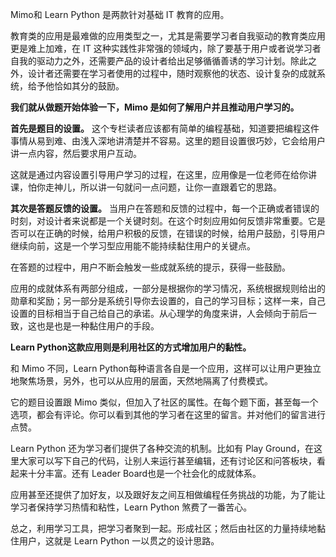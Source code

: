 Mimo和 Learn Python 是两款针对基础 IT 教育的应用。

教育类的应用是最难做的应用类型之一，尤其是需要学习者自我驱动的教育类应用更是难上加难，在 IT 这种实践性非常强的领域内，除了要基于用户或者说学习者自我的驱动力之外，还需要产品的设计者给出足够循循善诱的学习计划。除此之外，设计者还需要在学习者使用的过程中，随时观察他的状态、设计复杂的成就系统，给予他恰如其分的鼓励。

**我们就从做题开始体验一下，Mimo 是如何了解用户并且推动用户学习的。**

**首先是题目的设置。** 这个专栏读者应该都有简单的编程基础，知道要把编程这件事情从易到难、由浅入深地讲清楚并不容易。这里的题目设置很巧妙，它会给用户讲一点内容，然后要求用户互动。

这就是通过内容设置引导用户学习的过程，在这里，应用像是一位老师在给你讲课，怕你走神儿，所以讲一句就问一点问题，让你一直跟着它的思路。

**其次是答题反馈的设置。** 当用户在答题和反馈的过程中，每一个正确或者错误的时刻，对设计者来说都是一个关键时刻。在这个时刻应用如何反馈非常重要。它是否可以在正确的时候，给用户积极的反馈，在错误的时候，给用户鼓励，引导用户继续向前，这是一个学习型应用能不能持续黏住用户的关键点。

在答题的过程中，用户不断会触发一些成就系统的提示，获得一些鼓励。

应用的成就体系有两部分组成，一部分是根据你的学习情况，系统根据规则给出的勋章和奖励；另一部分是系统引导你去设置的，自己的学习目标；这样一来，自己设置的目标相当于自己给自己的承诺。从心理学的角度来讲，人会倾向于前后一致，这也是也是一种黏住用户的手段。

**Learn Python这款应用则是利用社区的方式增加用户的黏性。**

和 Mimo 不同，Learn Python每种语言各自是一个应用，这样可以让用户更独立地聚焦场景，另外，也可以从应用的层面，天然地隔离了付费模式。

它的题目设置跟 Mimo 类似，但加入了社区的属性。在每个题下面，甚至每一个选项，都会有评论。你可以看到其他的学习者在这里的留言。并对他们的留言进行点赞。

Learn Python 还为学习者们提供了各种交流的机制。比如有 Play Ground，在这里大家可以写下自己的代码，让别人来运行甚至编辑，还有讨论区和问答板块，看起来十分丰富。还有 Leader Board也是一个社会化的成就体系。

应用甚至还提供了加好友，以及跟好友之间互相做编程任务挑战的功能，为了能让学习者保持学习热情和粘性，Learn Python 煞费了一番苦心。

总之，利用学习工具，把学习者聚到一起。形成社区；然后由社区的力量持续地黏住用户，这就是 Learn Python 一以贯之的设计思路。